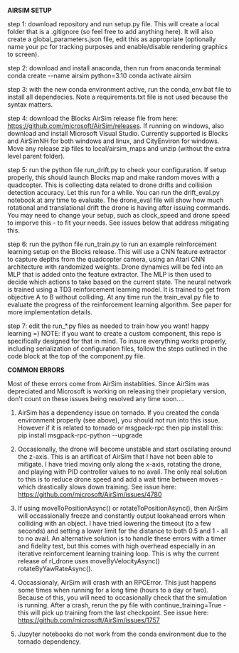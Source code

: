 **AIRSIM SETUP**

step 1: download repository and run setup.py file. This will create a local folder that is a .gitignore (so feel free to add anything here). It will also create a  global_parameters.json file, edit this as appropriate (optionally name your pc for tracking purposes and enable/disable rendering graphics to screen). 

step 2: download and install anaconda, then run from anaconda terminal:
conda create --name airsim python=3.10
conda activate airsim

step 3: with the new conda environment active, run the conda_env.bat file to install all dependecies. Note a requirements.txt file is not used because the syntax matters.

step 4: download the Blocks AirSim release file from here: https://github.com/microsoft/AirSim/releases. If running on windows, also download and install Microsoft Visual Studio. Currently supported is Blocks and AirSimNH for both windows and linux, and CityEnviron for windows. Move any release zip files to local/airsim_maps and unzip (without the extra level parent folder).

step 5: run the python file run_drift.py to check your configuration. If setup properly, this should launch Blocks map and make random moves with a quadcopter. This is collecting data related to drone drifts and collision detection accuracy. Let this run for a while. You can run the drift_eval.py notebook at any time to evaluate. The drone_eval file will show how much rotational and translational drift the drone is having after issuing commands. You may need to change your setup, such as clock_speed and drone speed to imporve this - to fit your needs. See issues below that address mitigating this.

step 6: run the python file run_train.py to run an example reinforcement learning setup on the Blocks release. This will use a CNN feature extractor to capture depths from the quadcopter camera, using an Atari CNN architecture with randomized weights. Drone dynamics will be fed into an MLP that is added onto the feature extractor. The MLP is then used to decide which actions to take based on the current state. The neural network is trained using a TD3 reinforcement learning model. It is trained to get from objective A to B without colliding. At any time run the train_eval.py file to evaluate the progress of the reinforcement learning algorithm. See paper for more implementation details.

step 7: edit the run_\*.py files as needed to train how you want! happy learning =)
NOTE: if you want to create a custom component, this repo is specifically designed for that in mind. To insure everything works properly, including serialization of configuration files, follow the steps outlined in the code block at the top of the component.py file.


**COMMON ERRORS**

Most of these errors come from AirSim instablities. Since AirSim was depreciated and Microsoft is working on releasing their propietary version, don't count on these issues being resolved any time soon....

1. AirSim has a dependency issue on tornado. If you created the conda environment properly (see above), you should not run into this issue. However if it is related to tornado or msgpack-rpc then pip install this:
pip install msgpack-rpc-python --upgrade

2. Occasionally, the drone will become unstable and start oscilating around the z-axis. This is an artificat of AirSim that I have not been able to mitigate. I have tried moving only along the x-axis, rotating the drone, and playing with PID controller values to no avail. The only real solution to this is to reduce drone speed and add a wait time between moves - which drastically slows down training. See issue here: https://github.com/microsoft/AirSim/issues/4780

3. If using moveToPositionAsync() or rotateToPositionAsync(), then AirSim will occassionally freeze and constantly output lookahead errors when colliding with an object. I have tried lowering the timeout (to a few seconds) and setting a lower limit for the distance to both 0.5 and 1 - all to no avail. An alternative solution is to handle these errors with a timer and fidelity test, but this comes with high overhead especially in an iterative reinforcement learning training loop. This is why the current release of rl_drone uses moveByVelocityAsync() rotateByYawRateAsync().

4. Occassionaly, AirSim will crash with an RPCError. This just happens some times when running for a long time (hours to a day or two). Because of this, you will need to occasionally check that the simulation is running. After a crash, rerun the py file with continue_training=True - this will pick up training from the last checkpoint. See issue here: https://github.com/microsoft/AirSim/issues/1757

5. Jupyter notebooks do not work from the conda environment due to the tornado dependency.

